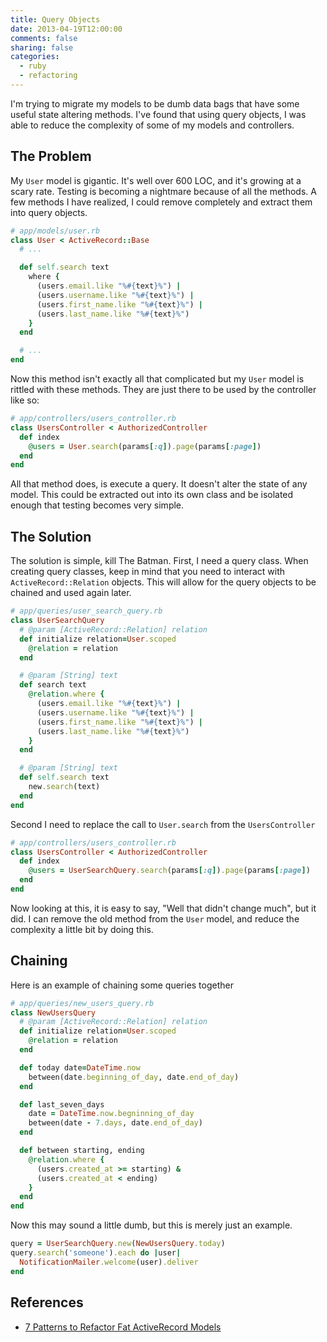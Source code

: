 ```yaml
---
title: Query Objects
date: 2013-04-19T12:00:00
comments: false
sharing: false
categories:
  - ruby
  - refactoring
---
```


I'm trying to migrate my models to be dumb data bags that have some useful state
altering methods. I've found that using query objects, I was able to reduce the
complexity of some of my models and controllers.

## The Problem

My `User` model is gigantic. It's well over 600 LOC, and it's growing at a scary
rate. Testing is becoming a nightmare because of all the methods. A few methods
I have realized, I could remove completely and extract them into query objects.

```ruby
# app/models/user.rb
class User < ActiveRecord::Base
  # ...

  def self.search text
    where {
      (users.email.like "%#{text}%") |
      (users.username.like "%#{text}%") |
      (users.first_name.like "%#{text}%") |
      (users.last_name.like "%#{text}%")
    }
  end

  # ...
end
```

Now this method isn't exactly all that complicated but my `User` model is
rittled with these methods. They are just there to be used by the controller
like so:

```ruby
# app/controllers/users_controller.rb
class UsersController < AuthorizedController
  def index
    @users = User.search(params[:q]).page(params[:page])
  end
end
```

All that method does, is execute a query. It doesn't alter the state of any
model. This could be extracted out into its own class and be isolated enough
that testing becomes very simple.


## The Solution

The solution is simple, kill The Batman. First, I need a query class. When
creating query classes, keep in mind that you need to interact with
`ActiveRecord::Relation` objects. This will allow for the query objects to be
chained and used again later.

```ruby
# app/queries/user_search_query.rb
class UserSearchQuery
  # @param [ActiveRecord::Relation] relation
  def initialize relation=User.scoped
    @relation = relation
  end

  # @param [String] text
  def search text
    @relation.where {
      (users.email.like "%#{text}%") |
      (users.username.like "%#{text}%") |
      (users.first_name.like "%#{text}%") |
      (users.last_name.like "%#{text}%")
    }
  end

  # @param [String] text
  def self.search text
    new.search(text)
  end
end
```

Second I need to replace the call to `User.search` from the `UsersController`

```ruby
# app/controllers/users_controller.rb
class UsersController < AuthorizedController
  def index
    @users = UserSearchQuery.search(params[:q]).page(params[:page])
  end
end
```

Now looking at this, it is easy to say, "Well that didn't change much", but it
did. I can remove the old method from the `User` model, and reduce the
complexity a little bit by doing this.


## Chaining

Here is an example of chaining some queries together

```ruby
# app/queries/new_users_query.rb
class NewUsersQuery
  # @param [ActiveRecord::Relation] relation
  def initialize relation=User.scoped
    @relation = relation
  end

  def today date=DateTime.now
    between(date.beginning_of_day, date.end_of_day)
  end

  def last_seven_days
    date = DateTime.now.begninning_of_day
    between(date - 7.days, date.end_of_day)
  end

  def between starting, ending
    @relation.where {
      (users.created_at >= starting) &
      (users.created_at < ending)
    }
  end
end
```

Now this may sound a little dumb, but this is merely just an example.

```ruby
query = UserSearchQuery.new(NewUsersQuery.today)
query.search('someone').each do |user|
  NotificationMailer.welcome(user).deliver
end
```


## References

  * [7 Patterns to Refactor Fat ActiveRecord Models](http://blog.codeclimate.com/blog/2012/10/17/7-ways-to-decompose-fat-activerecord-models/)
